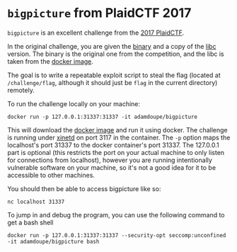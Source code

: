 
# `bigpicture` from PlaidCTF 2017

`bigpicture` is an excellent challenge from the [2017 PlaidCTF][pctf-2017].

In the original challenge, you are given the [binary][binary] and a
copy of the [libc][libc] version. The binary is the original one from
the competition, and the libc is taken from the
[docker image][docker-container].

The goal is to write a repeatable exploit script to steal the flag
(located at `/challenge/flag`, although it should just be `flag` in
the current directory) remotely.

To run the challenge locally on your machine:

	docker run -p 127.0.0.1:31337:31337 -it adamdoupe/bigpicture

This will download the [docker image][docker-container] and run it
using docker. The challenge is running under [xinetd][xinetd-man] on
port 3117 in the container. The `-p` option maps the localhost's port
31337 to the docker container's port 31337. The 127.0.0.1 part is
optional (this restricts the port on your actual machine to only
listen for connections from localhost), however you are running
intentionally vulnerable software on your machine, so it's not a good
idea for it to be accessible to other machines.

You should then be able to access bigpicture like so:

	nc localhost 31337

To jump in and debug the program, you can use the following command
to get a bash shell

	docker run -p 127.0.0.1:31337:31337 --security-opt seccomp:unconfined -it adamdoupe/bigpicture bash

[pctf-2017]: https://ctftime.org/event/439
[binary]: bigpicture
[source]: bigpicture.c
[libc]: libc.so.6
[docker-container]: https://hub.docker.com/r/adamdoupe/bigpicture/
[xinetd-man]: https://linux.die.net/man/8/xinetd
